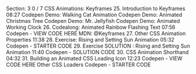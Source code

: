 Section: 3
0 / 7
CSS Animations: Keyframes
25. Introduction to Keyframes
08:27
Codepen Demo: Walking Cat Animation
Codepen Demo: Animated Christmas Tree
Codepen Demo: Mr. Jellyfish
Codepen Demo: Animated Working Clock
26. Codealong: Animated Rainbow Flashing Text
07:56
Codepen - VIEW CODE HERE
MDN: @Keyframes
27. Other CSS Animation Properties
11:38
28. Exercise: Rising and Setting Sun Animation
05:32
Codepen - STARTER CODE
29. Exercise SOLUTION : Rising and Setting Sun Animation
11:40
Codepen - SOLUTION CODE
30. CSS Animation Shorthand
04:32
31. Building an Animated CSS Loading Icon
12:23
Codepen - VIEW CODE HERE
Other CSS Loaders
Codepen - STARTER CODE